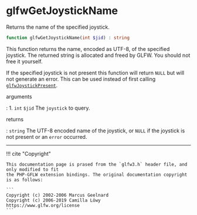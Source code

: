 # glfwGetJoystickName
Returns the name of the specified joystick.

```php
function glfwGetJoystickName(int $jid) : string
```

This function returns the name, encoded as UTF-8, of the specified joystick.
The returned string is allocated and freed by GLFW. You should not free it
yourself.

If the specified joystick is not present this function will return `NULL`
but will not generate an error. This can be used instead of first calling
[`glfwJoystickPresent`](/API/GLFW/glfwJoystickPresent.html).

arguments

:    1. `int` `$jid` The `joystick` to query.

returns

:    `string` The UTF-8 encoded name of the joystick, or `NULL` if the
joystick
is not present or an `error` occurred.

---
     

!!! cite "Copyright"

    This documentation page is prased from the `glfw3.h` header file, and only modified to fit 
    the PHP-GFLW extension bindings. The original documentation copyright is as follows:

    ```
    Copyright (c) 2002-2006 Marcus Geelnard
    Copyright (c) 2006-2019 Camilla Löwy
    https://www.glfw.org/license
    ```